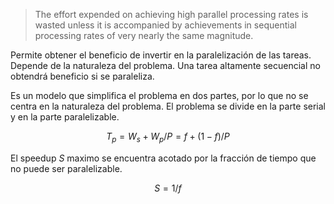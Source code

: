 
> The effort expended on achieving high parallel processing rates is wasted unless it is accompanied by achievements in sequential processing rates of very nearly the same magnitude.

Permite obtener el beneficio de invertir en la paralelización de las tareas. Depende de la naturaleza del problema. Una tarea altamente secuencial no obtendrá beneficio si se paraleliza.

Es un modelo que simplifica el problema en dos partes, por lo que no se centra en la naturaleza del problema. El problema se divide en la parte serial y en la parte paralelizable.

$$
T_p = W_s + W_p / P = f + (1 - f) / P
$$

El speedup $S$ maximo se encuentra acotado por la fracción de tiempo que no puede ser paralelizable.

$$
S = 1/f
$$
